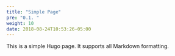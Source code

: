 ```yaml
---
title: "Simple Page"
pre: "0.1. "
weight: 10
date: 2018-08-24T10:53:26-05:00
---
```


This is a simple Hugo page. It supports all Markdown formatting. 
